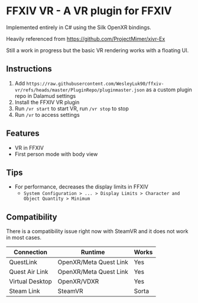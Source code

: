 # FFXIV VR - A VR plugin for FFXIV

Implemented entirely in C# using the Silk OpenXR bindings.

Heavily referenced from https://github.com/ProjectMimer/xivr-Ex

Still a work in progress but the basic VR rendering works with a floating UI.

## Instructions

1. Add `https://raw.githubusercontent.com/WesleyLuk90/ffxiv-vr/refs/heads/master/PluginRepo/pluginmaster.json` as a custom plugin repo in Dalamud settings
2. Install the FFXIV VR plugin
3. Run `/vr start` to start VR, run `/vr stop` to stop
4. Run `/vr` to access settings

## Features
* VR in FFXIV
* First person mode with body view

## Tips
* For performance, decreases the display limits in FFXIV
  * `System Configuration > ... > Display Limits > Character and Object Quantity > Minimum`

## Compatibility

There is a compatibility issue right now with SteamVR and it does not work in most cases.

| Connection | Runtime | Works |
| --- | --- | --- |
| QuestLink | OpenXR/Meta Quest Link | Yes | 
| Quest Air Link | OpenXR/Meta Quest Link | Yes | 
| Virtual Desktop | OpenXR/VDXR | Yes | 
| Steam Link | SteamVR | Sorta | Lots of camera issues and stuttering